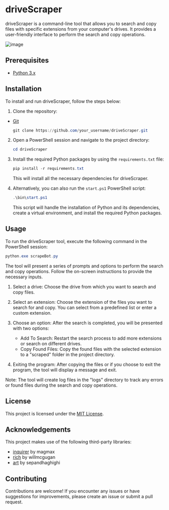 # driveScraper

driveScraper is a command-line tool that allows you to search and copy files with specific extensions from your computer's drives. It provides a user-friendly interface to perform the search and copy operations.

![image](https://github.com/DanielRagusa12/scrapeBot/assets/90298464/1a9a6d5a-601b-48ce-83c3-4d2b517f56bf)



## Prerequisites

- [Python 3.x](https://www.python.org/downloads/)

## Installation

To install and run driveScraper, follow the steps below:

1. Clone the repository:
- [Git](https://git-scm.com/downloads)
   ```powershell
   git clone https://github.com/your_username/driveScraper.git
   ```

2. Open a PowerShell session and navigate to the project directory:

   ```powershell
   cd driveScraper
   ```

3. Install the required Python packages by using the `requirements.txt` file:

   ```powershell
   pip install -r requirements.txt
   ```

   This will install all the necessary dependencies for driveScraper.

4. Alternatively, you can also run the `start.ps1` PowerShell script:

   ```powershell
   .\bin\start.ps1
   ```

   This script will handle the installation of Python and its dependencies, create a virtual environment, and install the required Python packages.

## Usage

To run the driveScraper tool, execute the following command in the PowerShell session:

```powershell
python.exe scrapeBot.py
```

The tool will present a series of prompts and options to perform the search and copy operations. Follow the on-screen instructions to provide the necessary inputs.

1. Select a drive: Choose the drive from which you want to search and copy files.

2. Select an extension: Choose the extension of the files you want to search for and copy. You can select from a predefined list or enter a custom extension.

3. Choose an option: After the search is completed, you will be presented with two options:

   - Add To Search: Restart the search process to add more extensions or search on different drives.
   - Copy Found Files: Copy the found files with the selected extension to a "scraped" folder in the project directory.

4. Exiting the program: After copying the files or if you choose to exit the program, the tool will display a message and exit.

Note: The tool will create log files in the "logs" directory to track any errors or found files during the search and copy operations.

## License

This project is licensed under the [MIT License](LICENSE).

## Acknowledgements

This project makes use of the following third-party libraries:

- [inquirer](https://github.com/magmax/python-inquirer) by magmax
- [rich](https://github.com/willmcgugan/rich) by willmcgugan
- [art](https://github.com/sepandhaghighi/art) by sepandhaghighi

## Contributing

Contributions are welcome! If you encounter any issues or have suggestions for improvements, please create an issue or submit a pull request.
